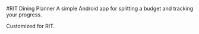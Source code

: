#RIT Dining Planner
A simple Android app for splitting a budget and tracking your progress.

Customized for RIT.
